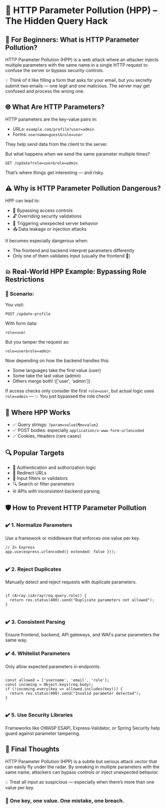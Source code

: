 <!DOCTYPE html>
<html lang="en">
<head>
  <meta charset="UTF-8">
  <meta name="viewport" content="width=device-width, initial-scale=1">
</head>
<body>

  <h1>🧪 HTTP Parameter Pollution (HPP) – The Hidden Query Hack</h1>

  <h2>👶 For Beginners: What is HTTP Parameter Pollution?</h2>
  <p>
    HTTP Parameter Pollution (HPP) is a web attack where an attacker injects multiple parameters with the same name in a single HTTP request to confuse the server or bypass security controls.
  </p>
  <p>
    💡 Think of it like filling a form that asks for your email, but you secretly submit two emails — one legit and one malicious. The server may get confused and process the wrong one.
  </p>

  <h2>🌐 What Are HTTP Parameters?</h2>
  <p>HTTP parameters are the key-value pairs in:</p>
  <ul>
    <li>URLs: <code>example.com/profile?user=admin</code></li>
    <li>Forms: <code>username=guest&role=user</code></li>
  </ul>
  <p>They help send data from the client to the server.</p>
  <p>But what happens when we send the same parameter multiple times?</p>

  <pre><code>GET /update?role=user&role=admin</code></pre>
  <p>That’s where things get interesting — and risky.</p>

  <h2>⚠️ Why is HTTP Parameter Pollution Dangerous?</h2>
  <p>HPP can lead to:</p>
  <ul>
    <li>🚪 Bypassing access controls</li>
    <li>🔓 Overriding security validations</li>
    <li>🧪 Triggering unexpected server behavior</li>
    <li>📤 Data leakage or injection attacks</li>
  </ul>
  <p>It becomes especially dangerous when:</p>
  <ul>
    <li>The frontend and backend interpret parameters differently</li>
    <li>Only one of them validates input (usually the frontend 😬)</li>
  </ul>

  <h2>💥 Real-World HPP Example: Bypassing Role Restrictions</h2>
  <h3>🧾 Scenario:</h3>
  <p>You visit:</p>

  <pre><code>POST /update-profile</code></pre>
  <p>With form data:</p>

  <pre><code>role=user</code></pre>

  <p>But you tamper the request as:</p>

  <pre><code>role=user&role=admin</code></pre>

  <p>Now depending on how the backend handles this:</p>
  <ul>
    <li>Some languages take the first value (user)</li>
    <li>Some take the last value (admin)</li>
    <li>Others merge both! (['user', 'admin'])</li>
  </ul>

  <p>If access checks only consider the first <code>role=user</code>, but actual logic uses <code>role=admin</code> — 💥 You just bypassed the role check!</p>

  <h2>🧪 Where HPP Works</h2>
  <ul>
    <li>✅ Query strings: <code>?param=value1&param=value2</code></li>
    <li>✅ POST bodies: especially <code>application/x-www-form-urlencoded</code></li>
    <li>✅ Cookies, Headers (rare cases)</li>
  </ul>

  <h2>🔍 Popular Targets</h2>
  <ul>
    <li>🔐 Authentication and authorization logic</li>
    <li>🔁 Redirect URLs</li>
    <li>🧩 Input filters or validators</li>
    <li>🔍 Search or filter parameters</li>
    <li>🌐 APIs with inconsistent backend parsing</li>
  </ul>

  <h2>🛡️ How to Prevent HTTP Parameter Pollution</h2>

  <h3>✔️ 1. Normalize Parameters</h3>
  <p>Use a framework or middleware that enforces one value per key.</p>
  <pre><code>// In Express
app.use(express.urlencoded({ extended: false }));
  </code></pre>

  <h3>✔️ 2. Reject Duplicates</h3>
  <p>Manually detect and reject requests with duplicate parameters.</p>
  <pre><code>
if (Array.isArray(req.query.role)) {
  return res.status(400).send("Duplicate parameters not allowed");
}
  </code></pre>

  <h3>✔️ 3. Consistent Parsing</h3>
  <p>Ensure frontend, backend, API gateways, and WAFs parse parameters the same way.</p>

  <h3>✔️ 4. Whitelist Parameters</h3>
  <p>Only allow expected parameters in endpoints.</p>
  <pre><code>
const allowed = ['username', 'email', 'role'];
const incoming = Object.keys(req.body);
if (!incoming.every(key => allowed.includes(key))) {
  return res.status(400).send("Invalid parameter detected");
}
  </code></pre>

  <h3>✔️ 5. Use Security Libraries</h3>
  <p>Frameworks like OWASP ESAPI, Express-Validator, or Spring Security help guard against parameter tampering.</p>

  <h2>🚀 Final Thoughts</h2>
  <p>HTTP Parameter Pollution (HPP) is a subtle but serious attack vector that can easily fly under the radar. By sneaking in multiple parameters with the same name, attackers can bypass controls or inject unexpected behavior.</p>
  <p>💡 Treat all input as suspicious — especially when there’s more than one value per key.</p>

  <h3>🔐 One key, one value. One mistake, one breach.</h3>

</body>
</html>

